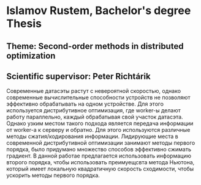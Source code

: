 # Islamov Rustem, Bachelor's degree Thesis

## Theme: Second-order methods in distributed optimization

## Scientific supervisor: Peter Richtárik

Современные датасэты растут с невероятной скоростью, однако современные вычислительные способности устройств не позволяют эффективно обрабатывать на одном устройстве. Для этого используется дистрибутивное оптимизация, где worker-ы делают работу параллельно, каждый обрабатывая свой участок датасэта. Однако узким местом такого подхода является передача информации от worker-а к серверу и обратно. Для этого используются различные методы сжатия/кодирования информации. Лидирующие места в современной дистрибутивной оптимизации занимают методы первого порядка, было придумано множество способов эффективно сжимать градиент. В данной работае предлагается использовать информацию второго порядка, чтобы использовать преимуещсвта метода Ньютона, который имеет локальную квадратичную скорость сходимости, чтобы ускорить методы первого порядка. 
